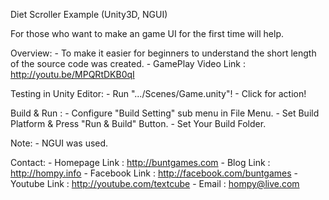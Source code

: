 Diet Scroller Example (Unity3D, NGUI)

For those who want to make an game UI for the first time will help.

Overview:
	- To make it easier for beginners to understand 
	  the short length of the source code was created.
	- GamePlay Video Link : http://youtu.be/MPQRtDKB0qI

Testing in Unity Editor: 
	- Run ".../Scenes/Game.unity"!
	- Click for action!

Build & Run :
    - Configure "Build Setting" sub menu in File Menu.
	- Set Build Platform & Press "Run & Build" Button.
	- Set Your Build Folder.

Note:
	- NGUI was used.

Contact:
	- Homepage Link : http://buntgames.com
	- Blog Link : http://hompy.info
	- Facebook Link : http://facebook.com/buntgames
	- Youtube Link : http://youtube.com/textcube
	- Email : hompy@live.com

